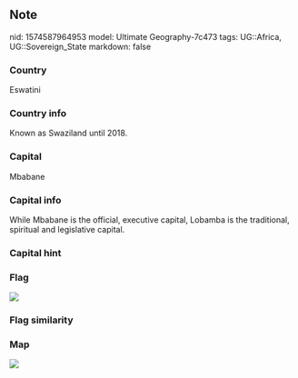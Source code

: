 ## Note
nid: 1574587964953
model: Ultimate Geography-7c473
tags: UG::Africa, UG::Sovereign_State
markdown: false

### Country
Eswatini

### Country info
Known as Swaziland until 2018.

### Capital
Mbabane

### Capital info
While Mbabane is the official, executive capital, Lobamba is the traditional, spiritual and legislative capital.

### Capital hint


### Flag
<img src="ug-flag-eswatini.svg">

### Flag similarity


### Map
<img src="ug-map-eswatini.png">
